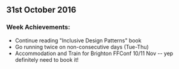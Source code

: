 ## 31st October 2016

### Week Achievements:
- Continue reading "Inclusive Design Patterns" book
- Go running twice on non-consecutive days (Tue-Thu)
- Accommodation and Train for Brighton FFConf 10/11 Nov -- yep definitely need to book it! 
